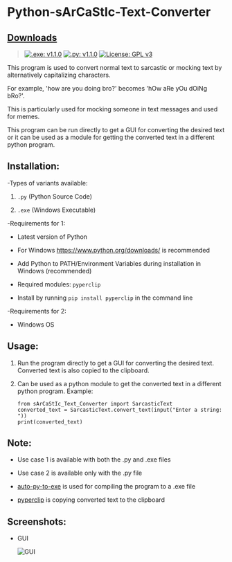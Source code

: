 # Python-sArCaStIc-Text-Converter

## [Downloads](https://github.com/VarunS2002/Python-sArCaStIc-Text-Converter/releases)
>[![.exe: v1.1.0](https://img.shields.io/badge/.exe-v1.1.0-brightgreen)](https://github.com/VarunS2002/Python-sArCaStIc-Text-Converter/releases/download/1.1.0/sArCaStIc_Text_Converter.exe)
[![.py: v1.1.0](https://img.shields.io/badge/.py-v1.1.0-brightgreen)](https://github.com/VarunS2002/Python-sArCaStIc-Text-Converter/releases/download/1.1.0/sArCaStIc_Text_Converter.py)
>[![License: GPL v3](https://img.shields.io/badge/License-GPLv3-blue.svg)](https://www.gnu.org/licenses/gpl-3.0)

This program is used to convert normal text to sarcastic or mocking text by alternatively capitalizing characters.

For example, 'how are you doing bro?' becomes 'hOw aRe yOu dOiNg bRo?'.

This is particularly used for mocking someone in text messages and used for memes.

This program can be run directly to get a GUI for converting the desired text or
it can be used as a module for getting the converted text in a different python program.

## Installation:

-Types of variants available:
 
 1. `.py` (Python Source Code)
 
 2. `.exe` (Windows Executable)
 
-Requirements for 1:
 
 - Latest version of Python 
 
 - For Windows https://www.python.org/downloads/ is recommended

 - Add Python to PATH/Environment Variables during installation in Windows (recommended)
 
 - Required modules: ```pyperclip```
 
 - Install by running ```pip install pyperclip``` in the command line

-Requirements for 2:
 
 - Windows OS  
 
## Usage:

1. Run the program directly to get a GUI for converting the desired text. Converted text is also copied to the clipboard.

2. Can be used as a python module to get the converted text in a different python program. Example:
    ```
    from sArCaStIc_Text_Converter import SarcasticText
    converted_text = SarcasticText.convert_text(input("Enter a string: "))
    print(converted_text)
    ```

## Note:

- Use case 1 is available with both the .py and .exe files

- Use case 2 is available only with the .py file

- [auto-py-to-exe](https://pypi.org/project/auto-py-to-exe/) is used for compiling the program to a .exe file

- [pyperclip](https://pypi.org/project/pyperclip/) is copying converted text to the clipboard

## Screenshots:

- GUI

    ![GUI](https://i.imgur.com/tFHe8me.png)
